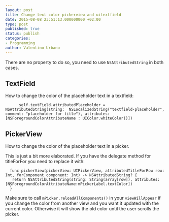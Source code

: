 ```yaml
---
layout: post
title: Change text color pickerview and uitextfield
date: 2015-08-08 23:51:13.000000000 +02:00
type: post
published: true
status: publish
categories:
- Programming
author: Valentino Urbano 
---
```


There are no property to do so, you need to use `NSAttributedString` in both cases.

## TextField

How to change the color of the placeholder text in a textfield:

          self.textField.attributedPlaceholder = NSAttributedString(string:  NSLocalizedString("textfield-placeholder", comment: "placeholder for title"), attributes: [NSForegroundColorAttributeName : UIColor.whiteColor()])
    

## PickerView

How to change the color of the placeholder text in a picker.

This is just a bit more elaborated. If you have the delegate method for titleForFor you need to replace it with:

    
      func pickerView(pickerView: UIPickerView, attributedTitleForRow row: Int, forComponent component: Int) -> NSAttributedString? {
       return NSAttributedString(string: String(array[row]), attributes: [NSForegroundColorAttributeName:mPickerLabel.textColor])
      }
    

Make sure to call `mPicker.reloadAllComponents()` in your `viewWillAppear` if you change the color from another view and you want it updated with the current color. Otherwise it will show the old color until the user scrolls the picker.